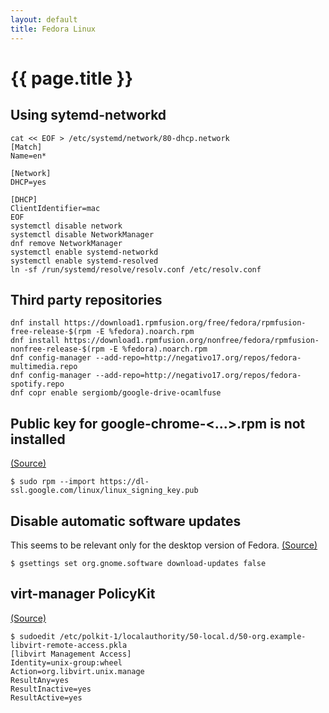 ```yaml
---
layout: default
title: Fedora Linux
---
```


# {{ page.title }}

Using sytemd-networkd
---------------------

    cat << EOF > /etc/systemd/network/80-dhcp.network
    [Match]
    Name=en*

    [Network]
    DHCP=yes

    [DHCP]
    ClientIdentifier=mac
    EOF
    systemctl disable network
    systemctl disable NetworkManager
    dnf remove NetworkManager
    systemctl enable systemd-networkd
    systemctl enable systemd-resolved
    ln -sf /run/systemd/resolve/resolv.conf /etc/resolv.conf

Third party repositories
------------------------

    dnf install https://download1.rpmfusion.org/free/fedora/rpmfusion-free-release-$(rpm -E %fedora).noarch.rpm
    dnf install https://download1.rpmfusion.org/nonfree/fedora/rpmfusion-nonfree-release-$(rpm -E %fedora).noarch.rpm
    dnf config-manager --add-repo=http://negativo17.org/repos/fedora-multimedia.repo
    dnf config-manager --add-repo=http://negativo17.org/repos/fedora-spotify.repo
    dnf copr enable sergiomb/google-drive-ocamlfuse

Public key for google-chrome-<...>.rpm is not installed
-------------------------------------------------------

[(Source)](https://ask.fedoraproject.org/en/question/56695/public-key-for-google-chrome-unstable-versionrpm-is-not-installed/)

    $ sudo rpm --import https://dl-ssl.google.com/linux/linux_signing_key.pub

Disable automatic software updates
----------------------------------

This seems to be relevant only for the desktop version of Fedora.
[(Source)](http://vfamilyserver.org/blog/2014/11/disable-background-updates-on-fedora-21-gnome-3-14/)

    $ gsettings set org.gnome.software download-updates false

virt-manager PolicyKit
----------------------

[(Source)](https://wiki.libvirt.org/page/SSHPolicyKitSetup)

    $ sudoedit /etc/polkit-1/localauthority/50-local.d/50-org.example-libvirt-remote-access.pkla
    [libvirt Management Access]
    Identity=unix-group:wheel
    Action=org.libvirt.unix.manage
    ResultAny=yes
    ResultInactive=yes
    ResultActive=yes
